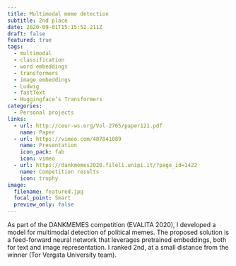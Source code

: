 ```yaml
---
title: Multimodal meme detection
subtitle: 2nd place
date: 2020-09-01T15:15:52.211Z
draft: false
featured: true
tags:
  - multimodal
  - classification
  - word embeddings
  - transformers
  - image embeddings
  - Ludwig
  - fastText
  - Huggingface’s Transformers
categories:
  - Personal projects
links:
  - url: http://ceur-ws.org/Vol-2765/paper121.pdf
    name: Paper
  - url: https://vimeo.com/487841089
    name: Presentation
    icon_pack: fab
    icon: vimeo
  - url: https://dankmemes2020.fileli.unipi.it/?page_id=1422
    name: Competition results
    icon: trophy
image:
  filename: featured.jpg
  focal_point: Smart
  preview_only: false
---
```

As part of the DANKMEMES competition (EVALITA 2020), I developed a model for multimodal detection of political memes. The proposed solution is a feed-forward neural network that leverages pretrained embeddings, both for text and image representation. I ranked 2nd, at a small distance from the winner (Tor Vergata University team).
